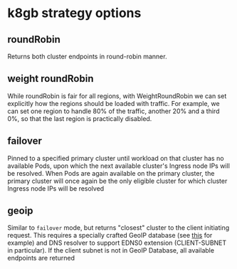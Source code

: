 # k8gb strategy options
## roundRobin
Returns both cluster endpoints in round-robin manner.

## weight roundRobin
While roundRobin is fair for all regions, with WeightRoundRobin we can set explicitly how the regions should be loaded with traffic. For example, we can set one region to handle 80% of the traffic, another 20% and a third 0%, so that the last region is practically disabled.

## failover
Pinned to a specified primary cluster until workload on that cluster has no available Pods, upon which the next available cluster's Ingress node IPs will be resolved. When Pods are again available on the primary cluster, the primary cluster will once again be the only eligible cluster for which cluster Ingress node IPs will be resolved

## geoip
Similar to `failover` mode, but returns "closest" cluster to the client initiating request. This requires a specially crafted GeoIP database (see [this](https://github.com/k8gb-io/coredns-crd-plugin/tree/main/terratest/geogen) for example) and DNS resolver to support EDNS0 extension (CLIENT-SUBNET in particular). If the client subnet is not in GeoIP Database, all available endpoints are returned
